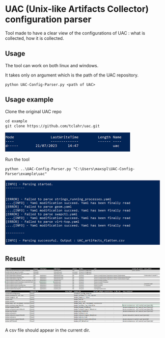 # UAC (Unix-like Artifacts Collector) configuration parser

Tool made to have a clear view of the configurations of UAC : what is collected, how it is collected.

## Usage
The tool can work on both linux and windows.

It takes only on argument which is the path of the UAC repository.
```
python UAC-Config-Parser.py <path of UAC>
```

## Usage example

Clone the original UAC repo
```
cd example
git clone https://github.com/tclahr/uac.git
```
![Alt text](/assets/UAC_cloned.png)

Run the tool
```
python ..\UAC-Config-Parser.py "C:\Users\maxspl\UAC-Config-Parser\example\uac"
```
![Alt text](/assets/Exec_example.png)

## Result
![Alt text](/assets/result1.png)
![Alt text](/assets/result2.png)


A csv file should appear in the current dir.


